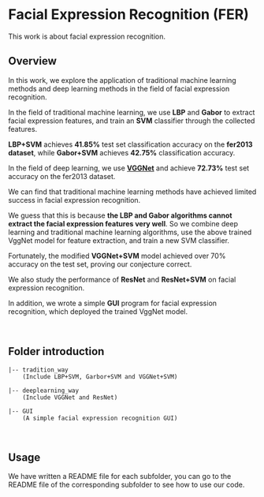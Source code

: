 # Facial Expression Recognition (FER)
This work is about facial expression recognition.

## Overview
In this work, we explore the application of traditional machine learning methods and deep learning methods in the field of facial expression recognition.

In the field of traditional machine learning, we use **LBP** and **Gabor** to extract facial expression features, and train an **SVM** classifier through the collected features.

**LBP+SVM** achieves **41.85%** test set classification accuracy on the **fer2013 dataset**, while **Gabor+SVM** achieves **42.75%** classification accuracy.

In the field of deep learning, we use **[VGGNet](https://paperswithcode.com/paper/facial-emotion-recognition-state-of-the-art)** and achieve **72.73%** test set accuracy on the fer2013 dataset.

We can find that traditional machine learning methods have achieved limited success in facial expression recognition.

We guess that this is because **the LBP and Gabor algorithms cannot extract the facial expression features very well**. So we combine deep learning and traditional machine learning algorithms, use the above trained VggNet model for feature extraction, and train a new SVM classifier.

Fortunately, the modified **VGGNet+SVM** model achieved over 70% accuracy on the test set, proving our conjecture correct.

We also study the performance of **ResNet** and **ResNet+SVM** on facial expression recognition.

In addition, we wrote a simple **GUI** program for facial expression recognition, which deployed the trained VggNet model.

<br>

## Folder introduction
```
|-- tradition_way 
    (Include LBP+SVM, Garbor+SVM and VGGNet+SVM)

|-- deeplearning_way
    (Include VGGNet and ResNet)

|-- GUI
    (A simple facial expression recognition GUI)
```

<br>

## Usage
We have written a README file for each subfolder, you can go to the README file of the corresponding subfolder to see how to use our code.